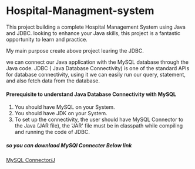 # Hospital-Managment-system

This project building a complete Hospital Management System using Java and JDBC.  looking to enhance your Java skills, this project is a fantastic opportunity to learn and practice.

My main purpose create above project learing the JDBC.

we can connect our Java application with the MySQL database through the Java code. JDBC ( Java Database Connectivity) is one of the standard APIs for database connectivity, using it we can easily run our query, statement, and also fetch data from the database.

#### Prerequisite to understand Java Database Connectivity with MySQL
1. You should have MySQL on your System.
2. You should have JDK on your System.
3. To set up the connectivity, the user should have MySQL Connector to the Java (JAR file),
   the 'JAR' file must be in classpath while compiling and running the code of JDBC.

##### so you can downlaod MySQl Connecter Below link
[MySQL Connector/J](https://dev.mysql.com/downloads/connector/j/?os=26)
